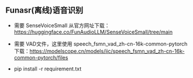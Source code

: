 ## Funasr(离线)语音识别
- 需要 SenseVoiceSmall
  从官方网址下载：https://huggingface.co/FunAudioLLM/SenseVoiceSmall/tree/main
    
- 需要 VAD文件，这里使用 speech_fsmn_vad_zh-cn-16k-common-pytorch  
  下载：https://modelscope.cn/models/iic/speech_fsmn_vad_zh-cn-16k-common-pytorch/files
    
- pip install -r requirement.txt
